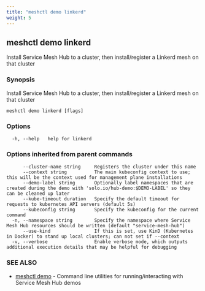```yaml
---
title: "meshctl demo linkerd"
weight: 5
---
```

## meshctl demo linkerd

Install Service Mesh Hub to a cluster, then install/register a Linkerd mesh on that cluster

### Synopsis

Install Service Mesh Hub to a cluster, then install/register a Linkerd mesh on that cluster

```
meshctl demo linkerd [flags]
```

### Options

```
  -h, --help   help for linkerd
```

### Options inherited from parent commands

```
      --cluster-name string     Registers the cluster under this name
      --context string          The main kubeconfig context to use; this will be the context used for management plane installations
      --demo-label string       Optionally label namespaces that are created during the demo with 'solo.io/hub-demo:$DEMO-LABEL' so they can be cleaned up later
      --kube-timeout duration   Specify the default timeout for requests to kubernetes API servers (default 5s)
      --kubeconfig string       Specify the kubeconfig for the current command
  -n, --namespace string        Specify the namespace where Service Mesh Hub resources should be written (default "service-mesh-hub")
      --use-kind                If this is set, use KinD (Kubernetes in Docker) to stand up local clusters; can not set if --context
  -v, --verbose                 Enable verbose mode, which outputs additional execution details that may be helpful for debugging
```

### SEE ALSO

* [meshctl demo](../meshctl_demo)	 - Command line utilities for running/interacting with Service Mesh Hub demos

